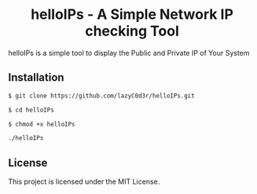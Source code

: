 <h1 align="center"> helloIPs - A Simple Network IP checking Tool </h1>
helloIPs is a simple tool to display the Public and Private IP of Your System

## Installation
```bash
$ git clone https://github.com/lazyC0d3r/helloIPs.git
```
```bash
$ cd helloIPs
```
```bash
$ chmod +x helloIPs
```
```bash
./helloIPs
```
## License
This project is licensed under the MIT License.

